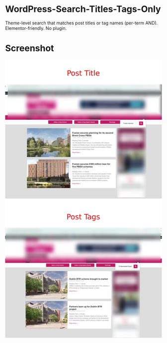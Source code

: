# WordPress-Search-Titles-Tags-Only
Theme-level search that matches post titles or tag names (per-term AND). Elementor-friendly. No plugin.

# Screenshot
![Preview](https://github.com/elias1435/WordPress-Search-Titles-Tags-Only/blob/main/WordPress-Search-Titles-Tags-Only.webp?raw=true)

